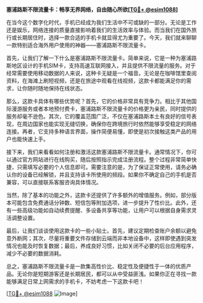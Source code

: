 **塞浦路斯不限流量卡：畅享无界网络，自由随心所欲[[TG💪+ @esim1088](https://t.me/s/esim1088)]**

在当今这个数字化时代，手机已经成为我们生活中不可或缺的一部分。无论是工作还是娱乐，网络连接的质量直接影响着我们的生活效率与体验。而当我们在国外旅行或长期居住时，选择一款合适的手机卡就显得尤为重要了。今天，我们就来聊聊一款特别适合海外用户使用的神器——塞浦路斯不限流量卡。

首先，让我们了解一下什么是塞浦路斯不限流量卡。简单来说，它是一种为塞浦路斯地区设计的手机SIM卡，支持高速互联网接入，并且提供不限流量的服务。对于经常需要使用移动数据的人来说，这种卡无疑是一个福音。无论是在咖啡馆里查阅资料，在海滩上刷短视频，还是在旅途中观看在线视频，这款卡都能满足你的需求，让你随时随地保持在线状态。

那么，这款卡具体有哪些优势呢？首先，它的价格非常具有竞争力。相比于其他国际漫游服务或者本地预付费卡，塞浦路斯不限流量卡的价格更为亲民，同时提供的服务却毫不逊色。其次，它的覆盖范围广泛，不仅在塞浦路斯本土有良好的信号表现，在周边国家也能实现无缝切换，确保你在跨境旅行时依然能够享受稳定的网络连接。再者，它支持多种语言界面，操作简便易懂，即使是初次接触这类产品的用户也能快速上手。

接下来，我们来看看如何注册和激活这款塞浦路斯不限流量卡。通常情况下，你可以通过官方网站进行在线购买，随后按照指示完成注册流程。整个过程非常简单快捷，只需填写必要的个人信息即可。需要注意的是，为了保证正常使用，请务必确认你的设备已经解锁，并且支持该卡所使用的频段。如果你不确定自己的手机是否兼容，可以直接联系客服咨询具体情况。

当然，除了基本的功能之外，这款卡还提供了许多额外的增值服务。例如，部分版本可能包含免费通话分钟数、短信包等附加选项，进一步提升了性价比。此外，还有一些高级功能如自动续费提醒、多设备共享等功能，让用户可以根据自身需求灵活调整设置。

最后，让我们谈谈使用这款卡的一些小贴士。首先，建议定期检查账户余额以避免意外断网；其次，尽量将重要文件存储到云端而非本地设备中，这样即使遇到突发情况也能及时恢复数据；最后，养成良好习惯，比如关闭不必要的后台应用程序，减少不必要的数据消耗。

总之，塞浦路斯不限流量卡是一款集高性价比、稳定性及便捷性于一体的优质产品。无论你是短期游客还是长期居民，都可以从中受益匪浅。如果你正在寻找一款能够满足日常上网需求的手机卡，不妨考虑一下这款卡吧！

[[TG💪+ @esim1088](https://t.me/s/esim1088) ![Image](https://i.postimg.cc/4NQfJmqS/Snipaste-2025-05-13-00-14-12.png)]